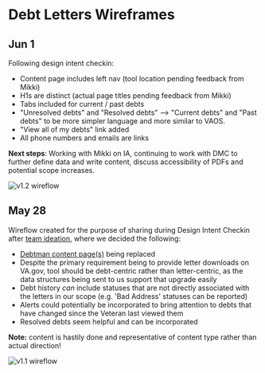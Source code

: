 # Debt Letters Wireframes

## Jun 1
Following design intent checkin:
- Content page includes left nav (tool location pending feedback from Mikki)
- H1s are distinct (actual page titles pending feedback from Mikki)
- Tabs included for current / past debts
- "Unresolved debts" and "Resolved debts" --> "Current debts" and "Past debts" to be more simpler language and more similar to VAOS.
- "View all of my debts" link added
- All phone numbers and emails are links

**Next steps**: Working with Mikki on IA, continuing to work with DMC to further define data and write content, discuss accessibility of PDFs and potential scope increases.

![v1.2 wireflow](https://github.com/department-of-veterans-affairs/va.gov-team/blob/master/products/debt-letters-mvp/assets/debt-letters-sketches-v1.2.jpg)

## May 28
Wireflow created for the purpose of sharing during Design Intent Checkin after [team ideation](https://app.mural.co/t/vsa8243/m/vsa8243/1590173930514/c0dcc29fddb240204b0e1f93cc0b1caf2c04f421), where we decided the following:
- [Debtman content page(s)](https://www.va.gov/debtman/) being replaced
- Despite the primary requirement being to provide letter downloads on VA.gov, tool should be debt-centric rather than letter-centric, as the data structures being sent to us support that upgrade easily
- Debt history _can_ include statuses that are not directly associated with the letters in our scope (e.g. 'Bad Address' statuses can be reported)
- Alerts could potentially be incorporated to bring attention to debts that have changed since the Veteran last viewed them
- Resolved debts seem helpful and can be incorporated

**Note:** content is hastily done and representative of content type rather than actual direction!

![v1.1 wireflow](https://github.com/department-of-veterans-affairs/va.gov-team/blob/master/products/debt-letters-mvp/assets/Debt%20Letters%20Flows%20-%20debt-letters-sketches-v1.1.jpg)

